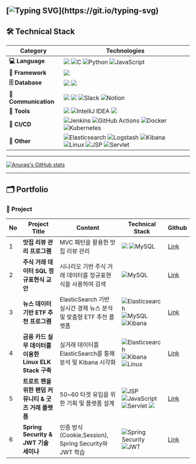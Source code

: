 ##  [![Typing SVG](https://readme-typing-svg.demolab.com?font=Fira+Code&pause=1000&width=435&lines=+Welcome+to+JaeHee-devspace!)](https://git.io/typing-svg)

## 🛠️ Technical Stack 


| **Category**       | **Technologies**                                                                                                                                         |
|--------------------|---------------------------------------------------------------------------------------------------------------------------------------------------------|
| **💻 Language**     | <img src="https://img.shields.io/badge/java-007396?style=for-the-badge&logo=OpenJDK&logoColor=white"> ![C](https://img.shields.io/badge/c-%2300599C.svg?style=for-the-badge&logo=c&logoColor=white) ![Python](https://img.shields.io/badge/python-3670A0?style=for-the-badge&logo=python&logoColor=ffdd54) ![JavaScript](https://img.shields.io/badge/javascript-%23323330.svg?style=for-the-badge&logo=javascript&logoColor=%23F7DF1E)|
| **🌱 Framework**    | <img src="https://img.shields.io/badge/spring-6DB33F?style=for-the-badge&logo=spring&logoColor=white">                                                      |
| **🗄️ Database**     | <img src="https://img.shields.io/badge/oracle-F80000?style=for-the-badge&logo=oracle&logoColor=white"> <img src="https://img.shields.io/badge/mysql-4479A1?style=for-the-badge&logo=mysql&logoColor=white"> |
| **💬 Communication**| <img src="https://img.shields.io/badge/github-181717?style=for-the-badge&logo=github&logoColor=white"> <img src="https://img.shields.io/badge/git-F05032?style=for-the-badge&logo=git&logoColor=white"> ![Slack](https://img.shields.io/badge/Slack-4A154B?style=for-the-badge&logo=slack&logoColor=white) ![Notion](https://img.shields.io/badge/Notion-%23000000.svg?style=for-the-badge&logo=notion&logoColor=white) |
| **🔧 Tools**        | <img src="https://img.shields.io/badge/eclipse-2C2255?style=for-the-badge&logo=eclipse&logoColor=white"> ![IntelliJ IDEA](https://img.shields.io/badge/IntelliJ_IDEA-000000?style=for-the-badge&logo=intellij-idea&logoColor=white) <img src="https://img.shields.io/badge/DBeaver-5C6BC0?style=for-the-badge&logo=DBeaver&logoColor=white">|
| **🚀 CI/CD**        | ![Jenkins](https://img.shields.io/badge/Jenkins-D24939?style=for-the-badge&logo=jenkins&logoColor=white) ![GitHub Actions](https://img.shields.io/badge/GitHub_Actions-2088FF?style=for-the-badge&logo=github-actions&logoColor=white) ![Docker](https://img.shields.io/badge/docker-%230db7ed.svg?style=for-the-badge&logo=docker&logoColor=white) ![Kubernetes](https://img.shields.io/badge/Kubernetes-326CE5?style=for-the-badge&logo=kubernetes&logoColor=white)|
| **🔧 Other**        | ![Elasticsearch](https://img.shields.io/badge/elasticsearch-%230377CC.svg?style=for-the-badge&logo=elasticsearch&logoColor=white) ![Logstash](https://img.shields.io/badge/Logstash-005571?style=for-the-badge&logo=elastic&logoColor=white) ![Kibana](https://img.shields.io/badge/Kibana-E8478B?style=for-the-badge&logo=kibana&logoColor=white) ![Linux](https://img.shields.io/badge/Linux-FCC624?style=for-the-badge&logo=linux&logoColor=black)  ![JSP](https://img.shields.io/badge/JSP-007396?style=for-the-badge&logo=java&logoColor=white) ![Servlet](https://img.shields.io/badge/Servlet-007396?style=for-the-badge&logo=java&logoColor=white) ||


---


[![Anurag's GitHub stats](https://github-readme-stats.vercel.app/api?username=JaeHee-devSpace)](https://github.com/anuraghazra/github-readme-stats)

---
## 🗂️ Portfolio  

### 📌 Project 
| No |           Project Title           | Content                                                                 | Technical Stack                                        | Github              |
|----|------------------------------------|-----------------------------------------------------------------------------------|-------------------------------------------------|-------------------------|
| 1  | **맛집 리뷰 관리 프로그램**         | MVC 패턴을 활용한 맛집 리뷰 관리                                                | <img src="https://img.shields.io/badge/java-007396?style=for-the-badge&logo=OpenJDK&logoColor=white"> ![MySQL](https://img.shields.io/badge/mysql-4479A1.svg?style=for-the-badge&logo=mysql&logoColor=white) | [Link](https://github.com/FISAFirstMeet/RestaurantReview) |
| 2  | **주식 거래 데이터 SQL 정규표현식 교안** | 시나리오 기반 주식 거래 데이터를 정규표현식을 사용하여 검색                        | ![MySQL](https://img.shields.io/badge/mysql-4479A1.svg?style=for-the-badge&logo=mysql&logoColor=white)                  | [Link](https://github.com/4Regexers/4Regexers) |
| 3  | **뉴스 데이터 기반 ETF 추천 프로그램** | ElasticSearch 기반 실시간 경제 뉴스 분석 및 맞춤형 ETF 추천 플랫폼          | ![Elasticsearch](https://img.shields.io/badge/elasticsearch-%230377CC.svg?style=for-the-badge&logo=elasticsearch&logoColor=white) ![MySQL](https://img.shields.io/badge/mysql-4479A1.svg?style=for-the-badge&logo=mysql&logoColor=white) ![Kibana](https://img.shields.io/badge/Kibana-E8478B?style=for-the-badge&logo=kibana&logoColor=white) | [Link](https://github.com/PersonIn8/PersonIn8) |
| 4  | **금융 카드 실무 데이터를 이용한 Linux ELK Stack 구축**           | 실거래 데이터를 ElasticSearch를 통해 분석 및 Kibana 시각화                     | ![Elasticsearch](https://img.shields.io/badge/elasticsearch-%230377CC.svg?style=for-the-badge&logo=elasticsearch&logoColor=white) ![Kibana](https://img.shields.io/badge/Kibana-E8478B?style=for-the-badge&logo=kibana&logoColor=white) ![Linux](https://img.shields.io/badge/Linux-FCC624?style=for-the-badge&logo=linux&logoColor=black) | [Link](https://github.com/PersonIn8/LinuxELK) |
| 5  | **트로트 팬을 위한 팬덤 커뮤니티 & 굿즈 거래 플랫폼**           | 50~60 타겟 유입을 위한 기획 및 플랫폼 설계                   | ![JSP](https://img.shields.io/badge/JSP-007396?style=for-the-badge&logo=JSP&logoColor=white)  ![JavaScript](https://img.shields.io/badge/javascript-%23323330.svg?style=for-the-badge&logo=javascript&logoColor=%23F7DF1E) ![Servlet](https://img.shields.io/badge/Servlet-007396?style=for-the-badge&logo=Servlet&logoColor=white) <img src="https://img.shields.io/badge/oracle-F80000?style=for-the-badge&logo=oracle&logoColor=white">| [Link](https://github.com/PersonIn8/Trot_Master) |
| 6  | **Spring Security & JWT 기술세미나**           | 인증 방식(Cookie,Session), Spring Security와 JWT 학습                 |![Spring Security](https://img.shields.io/badge/SpringSecurity-6DB33F?style=for-the-badge&logo=springsecurity&logoColor=white)  ![JWT](https://img.shields.io/badge/JWT-black?style=for-the-badge&logo=JSON%20web%20tokens) | [Link](https://github.com/PersonIn8/Tech_Seminar_01)|

					
					
